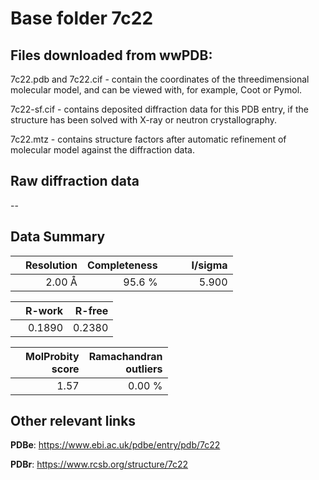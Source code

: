 # Base folder 7c22

## Files downloaded from wwPDB:

7c22.pdb and 7c22.cif - contain the coordinates of the threedimensional molecular model, and can be viewed with, for example, Coot or Pymol.

7c22-sf.cif - contains deposited diffraction data for this PDB entry, if the structure has been solved with X-ray or neutron crystallography.

7c22.mtz - contains structure factors after automatic refinement of molecular model against the diffraction data.

## Raw diffraction data

--<br> 

## Data Summary
|   | Resolution | Completeness| I/sigma |
|---|-------------:|----------------:|--------------:|
|   |2.00 Å|95.6  %|<img width=50/>5.900|

|   | **R-work**| **R-free**   
|---|-------------:|----------------:|           
||  0.1890|  0.2380|

|   |**MolProbity<br>score**| **Ramachandran<br>outliers** 
|---|-------------:|----------------:|
||  1.57|  0.00 %|

 

 



## Other relevant links 
**PDBe**:  https://www.ebi.ac.uk/pdbe/entry/pdb/7c22
 
**PDBr**: https://www.rcsb.org/structure/7c22 

